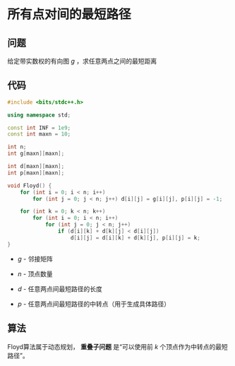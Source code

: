 # 所有点对间的最短路径

## 问题
给定带实数权的有向图 $g$ ，求任意两点之间的最短距离


## 代码
```cpp
#include <bits/stdc++.h>

using namespace std;

const int INF = 1e9;
const int maxn = 10;

int n;
int g[maxn][maxn];

int d[maxn][maxn];
int p[maxn][maxn];

void Floyd() {
    for (int i = 0; i < n; i++)
        for (int j = 0; j < n; j++) d[i][j] = g[i][j], p[i][j] = -1;

    for (int k = 0; k < n; k++)
        for (int i = 0; i < n; i++)
            for (int j = 0; j < n; j++)
                if (d[i][k] + d[k][j] < d[i][j])
                    d[i][j] = d[i][k] + d[k][j], p[i][j] = k;
}
```

* $g$ - 邻接矩阵

* $n$ - 顶点数量

* $d$ - 任意两点间最短路径的长度

* $p$ - 任意两点间最短路径的中转点（用于生成具体路径）


## 算法
Floyd算法属于动态规划， **重叠子问题** 是“可以使用前 $k$ 个顶点作为中转点的最短路径”。
